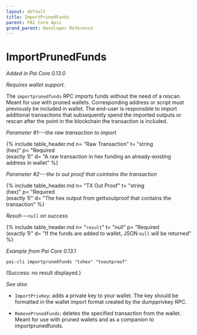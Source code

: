 ```yaml
---
layout: default
title: ImportPrunedFunds
parent: PAI Core Apis
grand_parent: Developer Reference
---
```


ImportPrunedFunds
========================

*Added in Pai Core 0.13.0*

*Requires wallet support.*

The `importprunedfunds` RPC imports funds without the need of a rescan. Meant for use with pruned wallets. Corresponding address or script must previously be included in wallet. The end-user is responsible to import additional transactions that subsequently spend the imported outputs or rescan after the point in the blockchain the transaction is included.

*Parameter #1---the raw transaction to import*

{% include table_header.md
  n= "Raw Transaction"
  t= "string<br>(hex)"
  p= "Required<br>(exactly 1)"
  d= "A raw transaction in hex funding an already-existing address in wallet"
%}

*Parameter #2---the tx out proof that cointains the transaction*

{% include table_header.md
  n= "TX Out Proof"
  t= "string<br>(hex)"
  p= "Required<br>(exactly 1)"
  d= "The hex output from gettxoutproof that contains the transaction"
%}

*Result---`null` on success*

{% include table_header.md
  n= "`result`"
  t= "null"
  p= "Required<br>(exactly 1)"
  d= "If the funds are added to wallet, JSON `null` will be returned"
%}

*Example from Pai Core 0.13.1*

```
pai-cli importprunedfunds "txhex" "txoutproof"
```

(Success: no result displayed.)

*See also*

* `ImportPrivKey`: adds a private key to your wallet. The key should be formatted in the wallet import format created by the dumpprivkey RPC.

* `RemovePrunedFunds`: deletes the specified transaction from the wallet. Meant for use with pruned wallets and as a companion to importprunedfunds.

